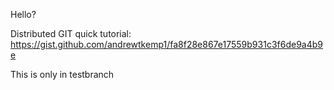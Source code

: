 Hello?

Distributed GIT quick tutorial:
https://gist.github.com/andrewtkemp1/fa8f28e867e17559b931c3f6de9a4b9e

This is only in testbranch